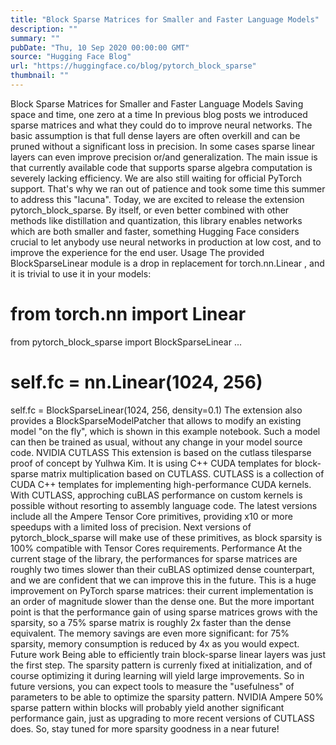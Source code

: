 ```yaml
---
title: "Block Sparse Matrices for Smaller and Faster Language Models"
description: ""
summary: ""
pubDate: "Thu, 10 Sep 2020 00:00:00 GMT"
source: "Hugging Face Blog"
url: "https://huggingface.co/blog/pytorch_block_sparse"
thumbnail: ""
---
```


Block Sparse Matrices for Smaller and Faster Language Models
Saving space and time, one zero at a time
In previous blog posts we introduced sparse matrices and what they could do to improve neural networks.
The basic assumption is that full dense layers are often overkill and can be pruned without a significant loss in precision. In some cases sparse linear layers can even improve precision or/and generalization.
The main issue is that currently available code that supports sparse algebra computation is severely lacking efficiency. We are also still waiting for official PyTorch support.
That's why we ran out of patience and took some time this summer to address this "lacuna". Today, we are excited to release the extension pytorch_block_sparse.
By itself, or even better combined with other methods like distillation and quantization, this library enables networks which are both smaller and faster, something Hugging Face considers crucial to let anybody use neural networks in production at low cost, and to improve the experience for the end user.
Usage
The provided BlockSparseLinear
module is a drop in replacement for torch.nn.Linear
, and it is trivial to use
it in your models:
# from torch.nn import Linear
from pytorch_block_sparse import BlockSparseLinear
...
# self.fc = nn.Linear(1024, 256)
self.fc = BlockSparseLinear(1024, 256, density=0.1)
The extension also provides a BlockSparseModelPatcher
that allows to modify an existing model "on the fly",
which is shown in this example notebook.
Such a model can then be trained as usual, without any change in your model source code.
NVIDIA CUTLASS
This extension is based on the cutlass tilesparse proof of concept by Yulhwa Kim.
It is using C++ CUDA templates for block-sparse matrix multiplication based on CUTLASS.
CUTLASS is a collection of CUDA C++ templates for implementing high-performance CUDA kernels. With CUTLASS, approching cuBLAS performance on custom kernels is possible without resorting to assembly language code.
The latest versions include all the Ampere Tensor Core primitives, providing x10 or more speedups with a limited loss of precision. Next versions of pytorch_block_sparse will make use of these primitives, as block sparsity is 100% compatible with Tensor Cores requirements.
Performance
At the current stage of the library, the performances for sparse matrices are roughly two times slower than their cuBLAS optimized dense counterpart, and we are confident that we can improve this in the future.
This is a huge improvement on PyTorch sparse matrices: their current implementation is an order of magnitude slower than the dense one.
But the more important point is that the performance gain of using sparse matrices grows with the sparsity, so a 75% sparse matrix is roughly 2x faster than the dense equivalent.
The memory savings are even more significant: for 75% sparsity, memory consumption is reduced by 4x as you would expect.
Future work
Being able to efficiently train block-sparse linear layers was just the first step. The sparsity pattern is currenly fixed at initialization, and of course optimizing it during learning will yield large improvements.
So in future versions, you can expect tools to measure the "usefulness" of parameters to be able to optimize the sparsity pattern. NVIDIA Ampere 50% sparse pattern within blocks will probably yield another significant performance gain, just as upgrading to more recent versions of CUTLASS does.
So, stay tuned for more sparsity goodness in a near future!